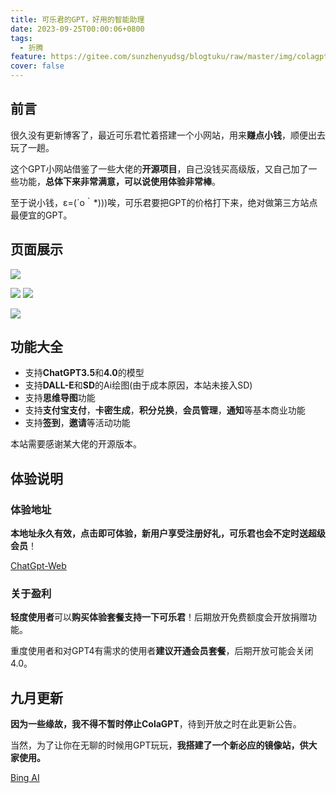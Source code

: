```yaml
---
title: 可乐君的GPT，好用的智能助理
date: 2023-09-25T00:00:06+0800
tags:
  - 折腾
feature: https://gitee.com/sunzhenyudsg/blogtuku/raw/master/img/colagpt.webp
cover: false
---
```


## 前言

很久没有更新博客了，最近可乐君忙着搭建一个小网站，用来**赚点小钱**，顺便出去玩了一趟。

这个GPT小网站借鉴了一些大佬的**开源项目**，自己没钱买高级版，又自己加了一些功能，**总体下来非常满意，可以说使用体验非常棒**。

至于说小钱，ε=(´ο｀*)))唉，可乐君要把GPT的价格打下来，绝对做第三方站点最便宜的GPT。

## 页面展示

![](https://gitee.com/sunzhenyudsg/blogtuku/raw/master/img/21.webp)

![](https://gitee.com/sunzhenyudsg/blogtuku/raw/master/img/colagot11.webp)
![](https://gitee.com/sunzhenyudsg/blogtuku/raw/master/img/3322.webp)

![](https://gitee.com/sunzhenyudsg/blogtuku/raw/master/img/55.webp)

## 功能大全

- 支持**ChatGPT3.5**和**4.0**的模型
- 支持**DALL-E**和**SD**的Ai绘图(由于成本原因，本站未接入SD)
- 支持**思维导图**功能
- 支持**支付宝支付**，**卡密生成**，**积分兑换**，**会员管理**，**通知**等基本商业功能
- 支持**签到**，**邀请**等活动功能

本站需要感谢某大佬的开源版本。

## 体验说明

### 体验地址

**本地址永久有效，点击即可体验，新用户享受注册好礼，可乐君也会不定时送超级会员**！

[ChatGpt-Web](https://aichat.xiaoayu.ren/)

### 关于盈利

**轻度使用者**可以**购买体验套餐支持一下可乐君**！后期放开免费额度会开放捐赠功能。

重度使用者和对GPT4有需求的使用者**建议开通会员套餐**，后期开放可能会关闭4.0。

## 九月更新

**因为一些缘故，我不得不暂时停止ColaGPT**，待到开放之时在此更新公告。

当然，为了让你在无聊的时候用GPT玩玩，**我搭建了一个新必应的镜像站，供大家使用。**

[Bing AI](https://ai.xiaoayu.eu.org)